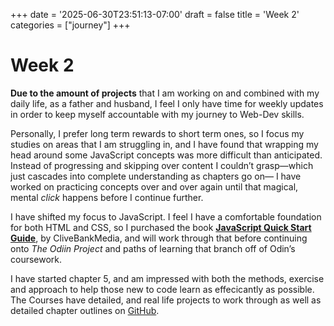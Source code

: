 +++
date = '2025-06-30T23:51:13-07:00'
draft = false
title = 'Week 2'
categories = ["journey"]
+++
# Week 2
**Due to the amount of projects** that I am working on and combined with my daily life, as a father and husband, I feel I only have time for weekly updates in order to keep myself accountable with my journey to Web-Dev skills. 

Personally, I prefer long term rewards to short term ones, so I focus my studies on areas that I am struggling in, and I have found that wrapping my head around some JavaScript concepts was more difficult than anticipated. Instead of progressing and skipping over content I couldn’t grasp—which just cascades into complete understanding as chapters go on— I have worked on practicing concepts over and over again until that magical, mental *click* happens before I continue further. 

I have shifted my focus to JavaScript. I feel I have a comfortable foundation for both HTML and CSS, so I purchased the book [**JavaScript Quick Start Guide**](https://quickstartguides.com), by CliveBankMedia, and will work through that before continuing onto *The Odiin Project* and paths of learning that branch off of Odin’s coursework. 

I have started chapter 5, and am impressed with both the methods, exercise and approach to help those new to code learn as effecicantly as possible. The Courses have detailed, and real life projects to work through as well as detailed chapter outlines on [GitHub](https://github.com/clydebankmedia/JavaScript-QuickStartGuide).  
